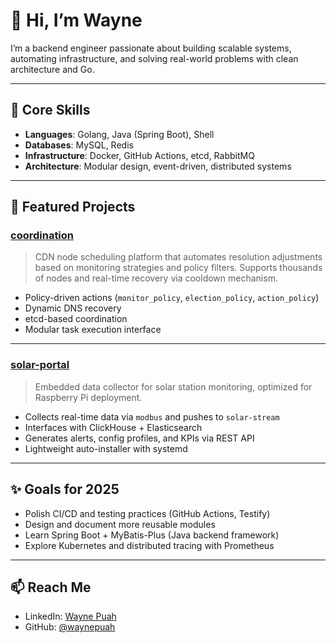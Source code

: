 # 👋 Hi, I’m Wayne

I’m a backend engineer passionate about building scalable systems, automating infrastructure, and solving real-world problems with clean architecture and Go.

---

## 🧠 Core Skills

- **Languages**: Golang, Java (Spring Boot), Shell
- **Databases**: MySQL, Redis
- **Infrastructure**: Docker, GitHub Actions, etcd, RabbitMQ
- **Architecture**: Modular design, event-driven, distributed systems

---

## 🚀 Featured Projects

### [coordination](https://github.com/vvx2/coordination)
> CDN node scheduling platform that automates resolution adjustments based on monitoring strategies and policy filters. Supports thousands of nodes and real-time recovery via cooldown mechanism.

- Policy-driven actions (`monitor_policy`, `election_policy`, `action_policy`)
- Dynamic DNS recovery
- etcd-based coordination
- Modular task execution interface

---

### [solar-portal](https://github.com/vvx2/dataweb)
> Embedded data collector for solar station monitoring, optimized for Raspberry Pi deployment.

- Collects real-time data via `modbus` and pushes to `solar-stream`
- Interfaces with ClickHouse + Elasticsearch
- Generates alerts, config profiles, and KPIs via REST API
- Lightweight auto-installer with systemd

---

## ✨ Goals for 2025

- Polish CI/CD and testing practices (GitHub Actions, Testify)
- Design and document more reusable modules
- Learn Spring Boot + MyBatis-Plus (Java backend framework)
- Explore Kubernetes and distributed tracing with Prometheus

---

## 📫 Reach Me

- LinkedIn: [Wayne Puah]([www.linkedin.com/in/wayne-puah](https://www.linkedin.com/in/wayne-puah/))
- GitHub: [@waynepuah](https://github.com/vvx2)
